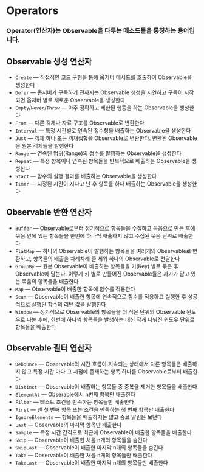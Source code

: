 # Operators

### Operator(연산자)는 Observable을 다루는 메소드들을 통칭하는 용어입니다.

## Observable 생성 연산자

* `Create` — 직접적인 코드 구현을 통해 옵저버 메서드를 호출하여 Observable을 생성한다
* `Defer` — 옵저버가 구독하기 전까지는 Observable 생성을 지연하고 구독이 시작되면 옵저버 별로 새로운 Observable을 생성한다
* `Empty`/`Never`/`Throw` — 아주 정확하고 제한된 행동을 하는 Observable을 생성한다
* `From` — 다른 객체나 자료 구조를 Observable로 변환한다
* `Interval` — 특정 시간별로 연속된 정수형을 배출하는 Observable을 생성한다
* `Just` — 객체 하나 또는 객채집합을 Observable로 변환한다. 변환된 Observable은 원본 객체들을 발행한다
* `Range` — 연속된 범위(Range)의 정수를 발행하는 Observable을 생성한다
* `Repeat` — 특정 항목이나 연속된 항목들을 반복적으로 배출하는 Observable을 생성한다
* `Start` — 함수의 실행 결과를 배출하는 Observable을 생성한다
* `Timer` — 지정된 시간이 지나고 난 후 항목을 하나 배출하는 Observable을 생성한다

## Observable 반환 연산자

* `Buffer` — Observable로부터 정기적으로 항목들을 수집하고 묶음으로 만든 후에 묶음 안에 있는 항목들을 한번에 하나씩 배출하지 않고 수집된 묶음 단위로 배출한다
* `FlatMap` — 하나의 Observable이 발행하는 항목들을 여러개의 Observable로 변환하고, 항목들의 배출을 차례차례 줄 세워 하나의 Observable로 전달한다
* `GroupBy` — 원본 Observable이 배출하는 항목들을 키(Key) 별로 묶은 후 Observable에 담는다. 이렇게 키 별로 만들어진 Observable들은 자기가 담고 있는 묶음의 항목들을 배출한다
* `Map` — Observable이 배출한 항목에 함수를 적용한다
* `Scan` — Observable이 배출한 항목에 연속적으로 함수를 적용하고 실행한 후 성공적으로 실행된 함수의 리턴 값을 발행한다
* `Window` — 정기적으로 Observable의 항목들을 더 작은 단위의 Observable 윈도우로 나눈 후에, 한번에 하나씩 항목들을 발행하는 대신 작게 나눠진 윈도우 단위로 항목들을 배출한다

## Observable 필터 연산자

* `Debounce` — Observable의 시간 흐름이 지속되는 상태에서 다른 항목들은 배출하지 않고 특정 시간 마다 그 시점에 존재하는 항목 하나를 Observable로부터 배출한다
* `Distinct` — Observable이 배출하는 항목들 중 중복을 제거한 항목들을 배출한다
* `ElementAt` — Obserable에서 n번째 항목만 배출한다
* `Filter` — 테스트 조건을 만족하는 항목들만 배출한다
* `First` — 맨 첫 번째 항목 또는 조건을 만족하는 첫 번째 항목만 배출한다
* `IgnoreElements` — 항목들을 배출하지는 않고 종료 알림은 보낸다
* `Last` — Observable의 마지막 항목만 배출한다
* `Sample` — 특정 시간 간격으로 최근에 Observable이 배출한 항목들을 배출한다
* `Skip` — Observable이 배출한 처음 n개의 항목들을 숨긴다
* `SkipLast` — Observable이 배출한 마지막 n개의 항목들을 숨긴다
* `Take` — Observable이 배츨한 처음 n개의 항목들만 배출한다
* `TakeLast` — Observable이 배출한 마지막 n개의 항목들만 배출한다
